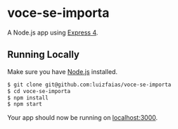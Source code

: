 # voce-se-importa

A Node.js app using [Express 4](http://expressjs.com/).

## Running Locally

Make sure you have [Node.js](http://nodejs.org/) installed.

```sh
$ git clone git@github.com:luizfaias/voce-se-importa
$ cd voce-se-importa
$ npm install
$ npm start
```

Your app should now be running on [localhost:3000](http://localhost:3000/).
